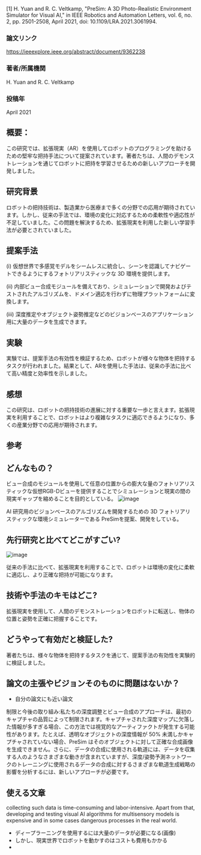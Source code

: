[1] H. Yuan and R. C. Veltkamp, "PreSim: A 3D Photo-Realistic Environment Simulator for Visual AI," in IEEE Robotics and Automation Letters, vol. 6, no. 2, pp. 2501-2508, April 2021, doi: 10.1109/LRA.2021.3061994.


### 論文リンク
https://ieeexplore.ieee.org/abstract/document/9362238
### 著者/所属機関
H. Yuan and R. C. Veltkamp
### 投稿年
April 2021
## 概要：

この研究では、拡張現実（AR）を使用してロボットのプログラミングを助けるための堅牢な把持手法について提案されています。著者たちは、人間のデモンストレーションを通じてロボットに把持を学習させるための新しいアプローチを開発しました。

## 研究背景

ロボットの把持技術は、製造業から医療まで多くの分野での応用が期待されています。しかし、従来の手法では、環境の変化に対応するための柔軟性や適応性が不足していました。この問題を解決するため、拡張現実を利用した新しい学習手法が必要とされていました。

## 提案手法
(i) 仮想世界で多感覚モデルをシームレスに統合し、シーンを認識してナビゲートできるようにするフォトリアリスティックな 3D 環境を提供します。

(ii) 内部ビュー合成モジュールを備えており、シミュレーションで開発およびテストされたアルゴリズムを、ドメイン適応を行わずに物理プラットフォームに変換します。

(iii) 深度推定やオブジェクト姿勢推定などのビジョンベースのアプリケーション用に大量のデータを生成できます。

## 実験

実験では、提案手法の有効性を検証するため、ロボットが様々な物体を把持するタスクが行われました。結果として、ARを使用した手法は、従来の手法に比べて高い精度と効率性を示しました。

## 感想

この研究は、ロボットの把持技術の進展に対する重要な一歩と言えます。拡張現実を利用することで、ロボットはより複雑なタスクに適応できるようになり、多くの産業分野での応用が期待されます。

## 参考

## どんなもの？

ビュー合成のモジュールを使用して任意の位置からの膨大な量のフォトリアリスティックな仮想RGB-Dビューを提供することでシミュレーションと現実の間の現実ギャップを縮めることを目的としている。
![image](https://github.com/Buddies-as-you-know/research_docs/assets/69001166/4e1563f7-98dc-434c-8e14-30fcd3f8b7f5)

AI 研究用のビジョンベースのアルゴリズムを開発するための 3D フォトリアリスティックな環境シミュレーターである PreSimを提案、開発をしている。

## 先行研究と比べてどこがすごい?

![image](https://github.com/Buddies-as-you-know/research_docs/assets/69001166/3ee06526-438f-4f17-9207-561edf19cb07)

従来の手法に比べて、拡張現実を利用することで、ロボットは環境の変化に柔軟に適応し、より正確な把持が可能になります。

## 技術や手法のキモはどこ?

拡張現実を使用して、人間のデモンストレーションをロボットに転送し、物体の位置と姿勢を正確に把握することです。

## どうやって有効だと検証した?

著者たちは、様々な物体を把持するタスクを通じて、提案手法の有効性を実験的に検証しました。

## 論文の主張やビジョンそのものに問題はないか？
- 自分の論文にも近い論文

制限と今後の取り組み:私たちの深度調整とビュー合成のアプローチは、最初のキャプチャの品質によって制限されます。キャプチャされた深度マップに欠落した情報が多すぎる場合、この方法では視覚的なアーティファクトが発生する可能性があります。たとえば、透明なオブジェクトの深度情報が 50% 未満しかキャプチャされていない場合、PreSim はそのオブジェクトに対して正確な合成画像を生成できません。さらに、データの合成に使用される軌道には、データを収集する人のようなさまざまな動きが含まれていますが、深度/姿勢予測ネットワークのトレーニングに使用されるデータの合成に対するさまざまな軌道生成戦略の影響を分析するには、新しいアプローチが必要です。

## 使える文章

collecting such data is time-consuming and labor-intensive. Apart from that, developing and testing visual AI algorithms for multisensory models is expensive and in some cases dangerous processes in the real world.

- ディープラーニングを使用するには大量のデータが必要になる(画像)
- しかし、現実世界でロボットを動かすのはコストも費用もかかる
- 
